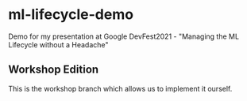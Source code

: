 # ml-lifecycle-demo
Demo for my presentation at Google DevFest2021 - "Managing the ML Lifecycle without a Headache"

## Workshop Edition
This is the workshop branch which allows us to implement it ourself.